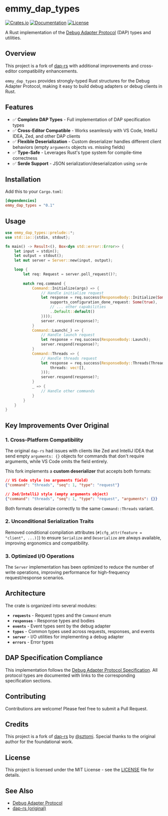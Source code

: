 # emmy_dap_types

[![Crates.io](https://img.shields.io/crates/v/emmy_dap_types.svg)](https://crates.io/crates/emmy_dap_types)
[![Documentation](https://docs.rs/emmy_dap_types/badge.svg)](https://docs.rs/emmy_dap_types)
[![License](https://img.shields.io/badge/license-MIT-blue.svg)](LICENSE)

A Rust implementation of the [Debug Adapter Protocol](https://microsoft.github.io/debug-adapter-protocol/) (DAP) types and utilities.

## Overview

This project is a fork of [dap-rs](https://github.com/sztomi/dap-rs) with additional improvements and cross-editor compatibility enhancements.

`emmy_dap_types` provides strongly-typed Rust structures for the Debug Adapter Protocol, making it easy to build debug adapters or debug clients in Rust.

## Features

- ✅ **Complete DAP Types** - Full implementation of DAP specification types
- ✅ **Cross-Editor Compatible** - Works seamlessly with VS Code, IntelliJ IDEA, Zed, and other DAP clients
- ✅ **Flexible Deserialization** - Custom deserializer handles different client behaviors (empty `arguments` objects vs. missing fields)
- ✅ **Type-Safe** - Leverages Rust's type system for compile-time correctness
- ✅ **Serde Support** - JSON serialization/deserialization using `serde`

## Installation

Add this to your `Cargo.toml`:

```toml
[dependencies]
emmy_dap_types = "0.1"
```

## Usage

```rust
use emmy_dap_types::prelude::*;
use std::io::{stdin, stdout};

fn main() -> Result<(), Box<dyn std::error::Error>> {
    let input = stdin();
    let output = stdout();
    let mut server = Server::new(input, output);

    loop {
        let req: Request = server.poll_request()?;
        
        match req.command {
            Command::Initialize(args) => {
                // Handle initialize request
                let response = req.success(ResponseBody::Initialize(Some(Capabilities {
                    supports_configuration_done_request: Some(true),
                    // ... other capabilities
                    ..Default::default()
                })));
                server.respond(response)?;
            }
            Command::Launch(_) => {
                // Handle launch request
                let response = req.success(ResponseBody::Launch);
                server.respond(response)?;
            }
            Command::Threads => {
                // Handle threads request
                let response = req.success(ResponseBody::Threads(ThreadsResponseBody {
                    threads: vec![],
                }));
                server.respond(response)?;
            }
            _ => {
                // Handle other commands
            }
        }
    }
}
```

## Key Improvements Over Original

### 1. Cross-Platform Compatibility

The original `dap-rs` had issues with clients like Zed and IntelliJ IDEA that send empty `arguments: {}` objects for commands that don't require arguments, while VS Code omits the field entirely.

This fork implements a **custom deserializer** that accepts both formats:

```json
// VS Code style (no arguments field)
{"command": "threads", "seq": 1, "type": "request"}

// Zed/IntelliJ style (empty arguments object)
{"command": "threads", "seq": 1, "type": "request", "arguments": {}}
```

Both formats deserialize correctly to the same `Command::Threads` variant.

### 2. Unconditional Serialization Traits

Removed conditional compilation attributes (`#[cfg_attr(feature = "client", ...)]`) to ensure `Serialize` and `Deserialize` are always available, improving ergonomics and compatibility.

### 3. Optimized I/O Operations

The `Server` implementation has been optimized to reduce the number of write operations, improving performance for high-frequency request/response scenarios.

## Architecture

The crate is organized into several modules:

- **`requests`** - Request types and the `Command` enum
- **`responses`** - Response types and bodies
- **`events`** - Event types sent by the debug adapter
- **`types`** - Common types used across requests, responses, and events
- **`server`** - I/O utilities for implementing a debug adapter
- **`errors`** - Error types

## DAP Specification Compliance

This implementation follows the [Debug Adapter Protocol Specification](https://microsoft.github.io/debug-adapter-protocol/specification). All protocol types are documented with links to the corresponding specification sections.

## Contributing

Contributions are welcome! Please feel free to submit a Pull Request.

## Credits

This project is a fork of [dap-rs](https://github.com/sztomi/dap-rs) by [@sztomi](https://github.com/sztomi). Special thanks to the original author for the foundational work.

## License

This project is licensed under the MIT License - see the [LICENSE](LICENSE) file for details.

## See Also

- [Debug Adapter Protocol](https://microsoft.github.io/debug-adapter-protocol/)
- [dap-rs (original)](https://github.com/sztomi/dap-rs)
